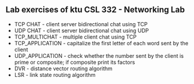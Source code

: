 ## Lab exercises of  ktu CSL 332 - Networking Lab
- TCP CHAT - client server bidirectional chat using TCP
- UDP CHAT - client server bidirectional chat using UDP
- TCP_MULTICHAT - multiple client chat using TCP
- TCP_APPLICATION - capitalize the first letter of each word sent by the client
- UDP_APPLICATION - check whether the number sent by the client is prime or composite; if composite print its factors
- DVR - distance vector routing algorithm
- LSR - link state routing algorithm
  
